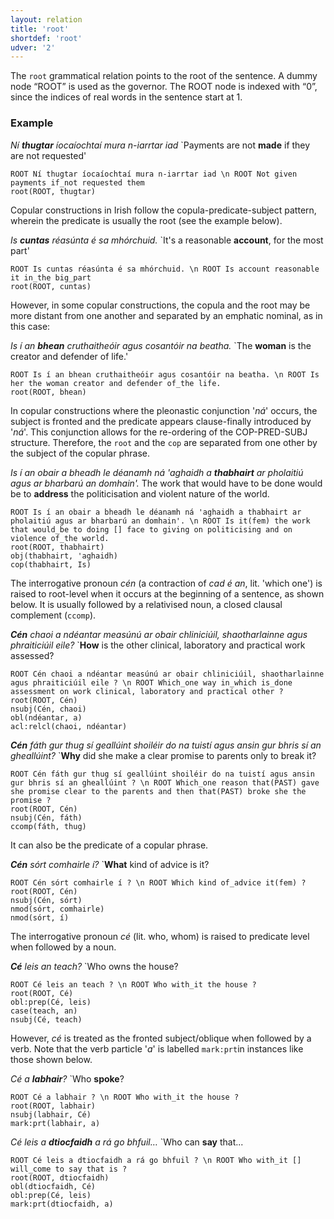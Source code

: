 ```yaml
---
layout: relation
title: 'root'
shortdef: 'root'
udver: '2'
---
```


The `root` grammatical relation points to the root of the sentence. A dummy node “ROOT” is used as the governor. The ROOT node is indexed with “0”, since the indices of real words in the sentence start at 1.

### Example

_Ní <b>thugtar</b> íocaíochtaí mura n-iarrtar iad_ `Payments are not <b>made</b> if they are not requested'

~~~ sdparse
ROOT Ní thugtar íocaíochtaí mura n-iarrtar iad \n ROOT Not given payments if_not requested them 
root(ROOT, thugtar)
~~~

Copular constructions in Irish follow the copula-predicate-subject pattern, wherein the predicate is usually the root (see the example below).

_Is <b>cuntas</b> réasúnta é sa mhórchuid._ `It's a reasonable <b>account</b>, for the most part'

~~~ sdparse
ROOT Is cuntas réasúnta é sa mhórchuid. \n ROOT Is account reasonable it in_the big_part 
root(ROOT, cuntas)
~~~

However, in some copular constructions, the copula and the root may be more distant from one another and separated by an emphatic nominal, as in this case:

_Is í an <b>bhean</b> cruthaitheóir agus cosantóir na beatha._ `The <b>woman</b> is the creator and defender of life.'

~~~ sdparse
ROOT Is í an bhean cruthaitheóir agus cosantóir na beatha. \n ROOT Is her the woman creator and defender of_the life.  
root(ROOT, bhean)
~~~

In copular constructions where the pleonastic conjunction '_ná_' occurs, the subject is fronted and the predicate appears clause-finally introduced by '_ná_'. This conjunction allows for the re-ordering of the COP-PRED-SUBJ structure. Therefore, the `root` and the `cop` are separated from one other by the subject of the copular phrase. 

_Is í an obair a bheadh le déanamh ná 'aghaidh a <b>thabhairt</b> ar pholaitiú agus ar bharbarú an domhain'._ The work that would have to be done would be to <b>address</b> the politicisation and violent nature of the world.

~~~ sdparse
ROOT Is í an obair a bheadh le déanamh ná 'aghaidh a thabhairt ar pholaitiú agus ar bharbarú an domhain'. \n ROOT Is it(fem) the work that would_be to doing [] face to giving on politicising and on violence of_the world.  
root(ROOT, thabhairt)
obj(thabhairt, 'aghaidh)
cop(thabhairt, Is)
~~~

The interrogative pronoun _cén_ (a contraction of _cad é an_, lit. 'which one') is raised to root-level when it occurs at the beginning of a sentence, as shown below. It is usually followed by a relativised noun, a closed clausal complement (`ccomp`). 

_<b>Cén</b> chaoi a ndéantar measúnú ar obair chliniciúil, shaotharlainne agus phraiticiúil eile?_ `<b>How</b> is the other clinical, laboratory and practical work assessed?

~~~ sdparse
ROOT Cén chaoi a ndéantar measúnú ar obair chliniciúil, shaotharlainne agus phraiticiúil eile ? \n ROOT Which_one way in_which is_done assessment on work clinical, laboratory and practical other ?  
root(ROOT, Cén)
nsubj(Cén, chaoi)
obl(ndéantar, a)
acl:relcl(chaoi, ndéantar)
~~~

_<b>Cén</b> fáth gur thug sí geallúint shoiléir do na tuistí agus ansin gur bhris sí an gheallúint?_ `<b>Why</b> did she make a clear promise to parents only to break it?

~~~ sdparse
ROOT Cén fáth gur thug sí geallúint shoiléir do na tuistí agus ansin gur bhris sí an gheallúint ? \n ROOT Which_one reason that(PAST) gave she promise clear to the parents and then that(PAST) broke she the promise ?   
root(ROOT, Cén)
nsubj(Cén, fáth)
ccomp(fáth, thug)
~~~

It can also be the predicate of a copular phrase. 

_<b>Cén</b> sórt comhairle í?_ `<b>What</b> kind of advice is it?

~~~ sdparse
ROOT Cén sórt comhairle í ? \n ROOT Which kind of_advice it(fem) ? 
root(ROOT, Cén)
nsubj(Cén, sórt)
nmod(sórt, comhairle)
nmod(sórt, í)
~~~

The interrogative pronoun _cé_ (lit. who, whom) is raised to predicate level when followed by a noun.

_<b>Cé</b> leis an teach?_ `Who owns the house?

~~~ sdparse
ROOT Cé leis an teach ? \n ROOT Who with_it the house ?
root(ROOT, Cé)
obl:prep(Cé, leis)
case(teach, an)
nsubj(Cé, teach)
~~~

However, _cé_ is treated as the fronted subject/oblique when followed by a verb. Note that the verb particle '_a_' is labelled `mark:prt`in instances like those shown below.

_Cé a <b>labhair</b>?_ `Who <b>spoke</b>?

~~~ sdparse
ROOT Cé a labhair ? \n ROOT Who with_it the house ?
root(ROOT, labhair)
nsubj(labhair, Cé)
mark:prt(labhair, a)
~~~

_Cé leis a <b>dtiocfaidh</b> a rá go bhfuil…_ `Who can <b>say</b> that...

~~~ sdparse
ROOT Cé leis a dtiocfaidh a rá go bhfuil ? \n ROOT Who with_it [] will_come to say that is ?
root(ROOT, dtiocfaidh)
obl(dtiocfaidh, Cé)
obl:prep(Cé, leis)
mark:prt(dtiocfaidh, a)
~~~
